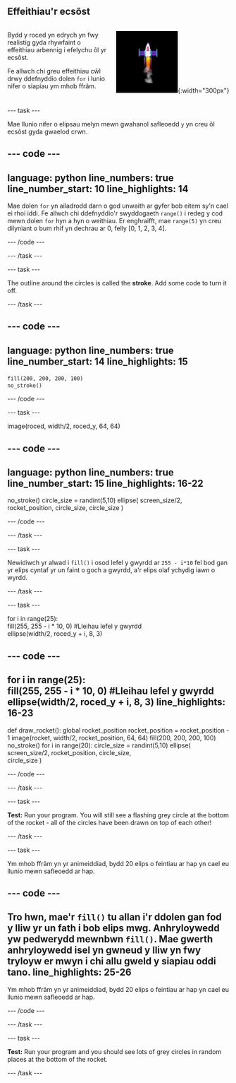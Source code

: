 ## Effeithiau'r ecsôst

<div style="display: flex; flex-wrap: wrap">
<div style="flex-basis: 200px; flex-grow: 1; margin-right: 15px;">

Bydd y roced yn edrych yn fwy realistig gyda rhywfaint o effeithiau arbennig i efelychu ôl yr ecsôst. 

Fe allwch chi greu effeithiau cŵl drwy ddefnyddio dolen `for` i lunio nifer o siapiau ym mhob ffrâm. 
</div>
<div>

![Y roced wrth hedfan gydag ôl ecsôst.](images/flying_rocket.gif){:width="300px"}
</div>
</div>

--- task ---

Mae llunio nifer o elipsau melyn mewn gwahanol safleoedd `y` yn creu ôl ecsôst gyda gwaelod crwn.

--- code ---
---
language: python line_numbers: true line_number_start: 10
line_highlights: 14
---

Mae dolen `for` yn ailadrodd darn o god unwaith ar gyfer bob eitem sy'n cael ei rhoi iddi. Fe allwch chi ddefnyddio'r swyddogaeth `range()` i redeg y cod mewn dolen `for` hyn a hyn o weithiau. Er enghraifft, mae `range(5)` yn creu dilyniant o bum rhif yn dechrau ar 0, felly [0, 1, 2, 3, 4].

--- /code ---

--- /task ---


--- task ---

The outline around the circles is called the **stroke**. Add some code to turn it off.


--- /task ---

--- code ---
---
language: python line_numbers: true line_number_start: 14
line_highlights: 15
---

    fill(200, 200, 200, 100) 
    no_stroke()


--- /code ---

--- task ---

image(roced, width/2, roced_y, 64, 64)

--- code ---
---
language: python line_numbers: true line_number_start: 15
line_highlights: 16-22
---

no_stroke() circle_size = randint(5,10) ellipse( screen_size/2, rocket_position, circle_size, circle_size )

--- /code ---

--- /task ---

--- task ---

Newidiwch yr alwad i `fill()` i osod lefel y gwyrdd ar `255 - i*10` fel bod gan yr elips cyntaf yr un faint o goch a gwyrdd, a'r elips olaf ychydig iawn o wyrdd.

--- /task ---

--- task ---

for i in range(25):   
fill(255, 255 - i * 10, 0) #Lleihau lefel y gwyrdd    
ellipse(width/2, roced_y + i, 8, 3)

--- code ---
---
for i in range(25):   
fill(255, 255 - i * 10, 0) #Lleihau lefel y gwyrdd    
ellipse(width/2, roced_y + i, 8, 3)
line_highlights: 16-23
---

def draw_rocket(): global rocket_position rocket_position = rocket_position - 1 image(rocket, width/2, rocket_position, 64, 64) fill(200, 200, 200, 100) no_stroke() for i in range(20): circle_size = randint(5,10) ellipse( screen_size/2, rocket_position, circle_size,    
circle_size )


--- /code ---

--- /task ---

--- task ---

**Test:** Run your program. You will still see a flashing grey circle at the bottom of the rocket - all of the circles have been drawn on top of each other!

--- /task ---

--- task ---

Ym mhob ffrâm yn yr animeiddiad, bydd 20 elips o feintiau ar hap yn cael eu llunio mewn safleoedd ar hap.


--- code ---
---
Tro hwn, mae'r `fill()` tu allan i'r ddolen gan fod y lliw yr un fath i bob elips mwg. Anhryloywedd yw pedwerydd mewnbwn `fill()`. Mae gwerth anhryloywedd isel yn gwneud y lliw yn fwy tryloyw er mwyn i chi allu gweld y siapiau oddi tano.
line_highlights: 25-26
---

Ym mhob ffrâm yn yr animeiddiad, bydd 20 elips o feintiau ar hap yn cael eu llunio mewn safleoedd ar hap.

--- /code ---

--- /task ---


--- task ---

**Test:** Run your program and you should see lots of grey circles in random places at the bottom of the rocket.

--- /task ---

